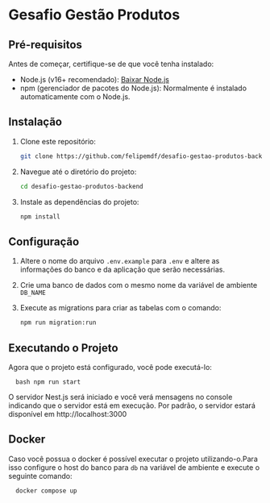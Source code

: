 # Gesafio Gestão Produtos

## Pré-requisitos

Antes de começar, certifique-se de que você tenha instalado:

- Node.js (v16+ recomendado): [Baixar Node.js](https://nodejs.org/)
- npm (gerenciador de pacotes do Node.js): Normalmente é instalado automaticamente com o Node.js.

## Instalação

1. Clone este repositório:

   ```bash
   git clone https://github.com/felipemdf/desafio-gestao-produtos-backend.git
   ```

2. Navegue até o diretório do projeto:

   ```bash
   cd desafio-gestao-produtos-backend
   ```

3. Instale as dependências do projeto:

   ```bash
   npm install
   ```

## Configuração

1. Altere o nome do arquivo `.env.example` para `.env` e altere as informações do banco e da aplicação que serão necessárias.

2. Crie uma banco de dados com o mesmo nome da variável de ambiente `DB_NAME`

3. Execute as migrations para criar as tabelas com o comando:
   ```bash
   npm run migration:run
   ```

## Executando o Projeto

Agora que o projeto está configurado, você pode executá-lo:

```
  bash npm run start
```

O servidor Nest.js será iniciado e você verá mensagens no console indicando que o servidor está em execução. Por padrão, o servidor estará disponível em http://localhost:3000

## Docker

Caso você possua o docker é possível executar o projeto utilizando-o.Para isso configure o host do banco para `db` na variável de ambiente e execute o seguinte comando:

```
  docker compose up
```
